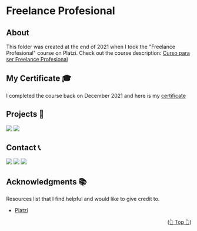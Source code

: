 <div id="top"></div>

# Freelance Profesional

<!-- ABOUT THE PROJECT -->

## About

This folder was created at the end of 2021 when I took the "Freelance Profesional" course on Platzi. Check out the course description: [Curso para ser Freelance Profesional](https://platzi.com/cursos/ser-freelance-profesional/)

<!-- CERTIFICATE -->

## My Certificate 🎓

I completed the course back on December 2021 and here is my [certificate](https://platzi.com/p/DiazJuan/curso/2564-course/diploma/detalle/)

## Projects 🚀

![](https://img.shields.io/badge/Platzi_Repos-121f3d?style=for-the-badge&logo=Platzi&logoColor=98CA3F)
[![](https://img.shields.io/badge/2021-222?style=for-the-badge)](https://github.com/JuanPabloDiaz/platzi/tree/main/2021)

<!-- CONTACT -->

## Contact 📞

[![](https://img.shields.io/badge/@1diazdev-fff?style=for-the-badge&logo=linkedin&logoColor=0A66C2)](https://www.linkedin.com/in/1diazdev/)
[![](https://img.shields.io/badge/@1diazdev-fff?style=for-the-badge&logo=Twitter&logoColor=1DA1F2)](https://www.twitter.com/1diazdev)
[![](https://img.shields.io/badge/Gmail-fff?style=for-the-badge&logo=gmail&logoColor=EA4335)](mailto:juan.diaz93@hotmail.com)

## Acknowledgments 📚

Resources list that I find helpful and would like to give credit to.

- [Platzi](https://www.platzi.com/)

<p align="right">(<a href="#top">👆 Top 👆</a>)</p>

